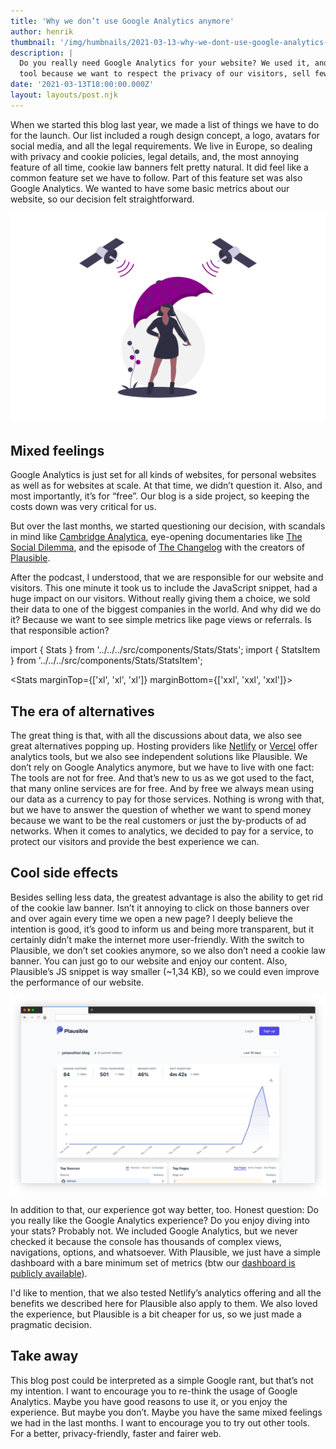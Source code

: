 ```yaml
---
title: 'Why we don’t use Google Analytics anymore'
author: henrik
thumbnail: '/img/humbnails/2021-03-13-why-we-dont-use-google-analytics-anymore.png'
description: |
  Do you really need Google Analytics for your website? We used it, and we switched to another
  tool because we want to respect the privacy of our visitors, sell fewer data to one of the biggest companies in the world, and improve the usability of our blog.
date: '2021-03-13T18:00:00.000Z'
layout: layouts/post.njk
---
```


When we started this blog last year, we made a list of things we have to do for
the launch. Our list included a rough design concept, a logo, avatars for social
media, and all the legal requirements. We live in Europe, so dealing with
privacy and cookie policies, legal details, and, the most annoying feature of
all time, cookie law banners felt pretty natural. It did feel like a common
feature set we have to follow. Part of this feature set was also Google
Analytics. We wanted to have some basic metrics about our website, so our
decision felt straightforward.

![Woman with an umbrella as a symbol for data privacy](img/posts/umbrella.png)

## Mixed feelings

Google Analytics is just set for all kinds of websites, for personal websites as
well as for websites at scale. At that time, we didn’t question it. Also, and
most importantly, it’s for “free”. Our blog is a side project, so keeping the
costs down was very critical for us.

But over the last months, we started questioning our decision, with scandals in
mind like
[Cambridge Analytica](https://en.wikipedia.org/wiki/Cambridge_Analytica),
eye-opening documentaries like
[The Social Dilemma](https://www.thesocialdilemma.com/), and the episode of
[The Changelog](https://changelog.com/podcast/396) with the creators of
[Plausible](https://plausible.io).

After the podcast, I understood, that we are responsible for our website and
visitors. This one minute it took us to include the JavaScript snippet, had a
huge impact on our visitors. Without really giving them a choice, we sold their
data to one of the biggest companies in the world. And why did we do it? Because
we want to see simple metrics like page views or referrals. Is that responsible
action?

import { Stats } from '../../../src/components/Stats/Stats'; import { StatsItem
} from '../../../src/components/Stats/StatsItem';

<Stats marginTop={['xl', 'xl', 'xl']} marginBottom={['xxl', 'xxl', 'xxl']}>
<StatsItem
    value="~50"
    unit="%"
    description="Of all top 1m websites by traffic include Google Analytics"
    source="BuiltWith"
    sourceUrl="https://trends.builtwith.com/analytics/Google-Analytics"
  /> <StatsItem
    value="~46"
    unit="KB"
    description="Size of the Google Analytics JavaScript Snippet"
    source="Google"
    sourceUrl="https://www.google-analytics.com/analytics.js"
  /> </Stats>

## The era of alternatives

The great thing is that, with all the discussions about data, we also see great
alternatives popping up. Hosting providers like
[Netlify](https://www.netlify.com/products/analytics/) or
[Vercel](https://vercel.com/analytics) offer analytics tools, but we also see
independent solutions like Plausible. We don’t rely on Google Analytics anymore,
but we have to live with one fact: The tools are not for free. And that’s new to
us as we got used to the fact, that many online services are for free. And by
free we always mean using our data as a currency to pay for those services.
Nothing is wrong with that, but we have to answer the question of whether we
want to spend money because we want to be the real customers or just the
by-products of ad networks. When it comes to analytics, we decided to pay for a
service, to protect our visitors and provide the best experience we can.

## Cool side effects

Besides selling less data, the greatest advantage is also the ability to get rid
of the cookie law banner. Isn’t it annoying to click on those banners over and
over again every time we open a new page? I deeply believe the intention is
good, it’s good to inform us and being more transparent, but it certainly didn’t
make the internet more user-friendly. With the switch to Plausible, we don’t set
cookies anymore, so we also don’t need a cookie law banner. You can just go to
our website and enjoy our content. Also, Plausible’s JS snippet is way smaller
(~1,34 KB), so we could even improve the performance of our website.

![Plausible dashboard](img/posts/plausible-dashboard.png)

In addition to that, our experience got way better, too. Honest question: Do you
really like the Google Analytics experience? Do you enjoy diving into your
stats? Probably not. We included Google Analytics, but we never checked it
because the console has thousands of complex views, navigations, options, and
whatsoever. With Plausible, we just have a simple dashboard with a bare minimum
set of metrics (btw our
[dashboard is publicly available](https://plausible.io/yetanother.blog)).

I'd like to mention, that we also tested Netlify’s analytics offering and all
the benefits we described here for Plausible also apply to them. We also loved
the experience, but Plausible is a bit cheaper for us, so we just made a
pragmatic decision.

## Take away

This blog post could be interpreted as a simple Google rant, but that’s not my
intention. I want to encourage you to re-think the usage of Google Analytics.
Maybe you have good reasons to use it, or you enjoy the experience. But maybe
you don’t. Maybe you have the same mixed feelings we had in the last months. I
want to encourage you to try out other tools. For a better, privacy-friendly,
faster and fairer web.
